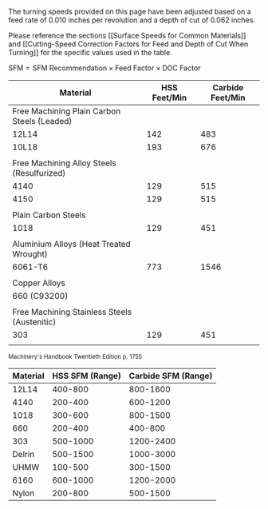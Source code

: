 The turning speeds provided on this page have been adjusted based on a feed rate of 0.010 inches per revolution and a depth of cut of 0.062 inches. 

Please reference the sections [[Surface Speeds for Common Materials]] and [[Cutting-Speed Correction Factors for Feed and Depth of Cut When Turning]] for the specific values used in the table.

$\text{SFM}=\text{SFM Recommendation}\times\text{Feed Factor}\times\text{DOC Factor}$

| Material                                     | HSS  Feet/Min | Carbide Feet/Min |
| -------------------------------------------- | ------------- | ---------------- |
| Free Machining Plain Carbon Steels (Leaded)  |               |                  |
| 12L14                                        | 142           | 483              |
| 10L18                                        | 193           | 676              |
|                                              |               |                  |
| Free Machining Alloy Steels (Resulfurized)   |               |                  |
| 4140                                         | 129           | 515              |
| 4150                                         | 129           | 515              |
|                                              |               |                  |
| Plain  Carbon Steels                         |               |                  |
| 1018                                         | 129           | 451              |
|                                              |               |                  |
| Aluminium Alloys (Heat Treated Wrought)      |               |                  |
| 6061-T6                                      | 773           | 1546             |
|                                              |               |                  |
| Copper Alloys                                |               |                  |
| 660 (C93200)                                 |               |                  |
|                                              |               |                  |
| Free Machining Stainless Steels (Austenitic) |               |                  |
| 303                                          | 129           | 451              |
|                                              |               |                  |

<small>Machinery's Handbook Twentieth Edition p. 1755</small>

| Material | HSS SFM (Range) | Carbide SFM (Range) |
| -------- | --------------- | ------------------- |
| 12L14    | 400-800         | 800-1600            |
| 4140     | 200-400         | 600-1200            |
| 1018     | 300-600         | 800-1500            |
| 660      | 200-400         | 400-800             |
| 303      | 500-1000        | 1200-2400           |
| Delrin   | 500-1500        | 1000-3000           |
| UHMW     | 100-500         | 300-1500            |
| 6160     | 600-1000        | 1200-2000           |
| Nylon    | 200-800         | 500-1500            |

